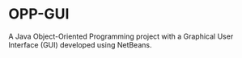 # OPP-GUI
A Java Object-Oriented Programming project with a Graphical User Interface (GUI) developed using NetBeans.

